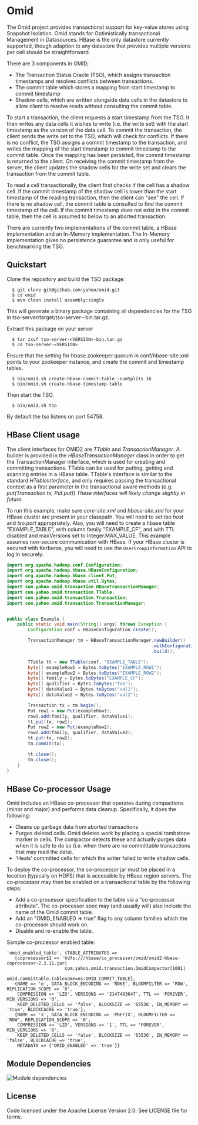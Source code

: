 Omid
====

The Omid project provides transactional support for key-value stores using Snapshot Isolation. Omid stands for Optimistically transactional Management in Datasources. HBase is the only datastore currently supported, though adaption to any datastore that provides multiple versions per cell should be straightforward.

There are 3 components in OMID;
 * The Transaction Status Oracle (TSO), which assigns transaction timestamps and resolves conflicts between transactions.
 * The commit table which stores a mapping from start timestamp to commit timestamp
 * Shadow cells, which are written alongside data cells in the datastore to allow client to resolve reads without consulting the commit table.

To start a transaction, the client requests a start timestamp from the TSO. It then writes any data cells it wishes to write (i.e. the write set) with the start timestamp as the version of the data cell. To commit the transaction, the client sends the write set to the TSO, which will check for conflicts. If there is no conflict, the TSO assigns a commit timestamp to the transaction, and writes the mapping of the start timestamp to commit timestamp to the commit table. Once the mapping has been persisted, the commit timestamp is returned to the client. On receiving the commit timestamp from the server, the client updates the shadow cells for the write set and clears the transaction from the commit table.

To read a cell transactionally, the client first checks if the cell has a shadow cell. If the commit timestamp of the shadow cell is lower than the start timestamp of the reading transaction, then the client can "see" the cell. If there is no shadow cell, the commit table is consulted to find the commit timestamp of the cell. If the commit timestamp does not exist in the commit table, then the cell is assumed to below to an aborted transaction.

There are currently two implementations of the commit table, a HBase implementation and an In-Memory implementation. The In-Memory implementation gives no persistence guarantee and is only useful for benchmarking the TSO. 

Quickstart
----------
Clone the repository and build the TSO package:

      $ git clone git@github.com:yahoo/omid.git
      $ cd omid
      $ mvn clean install assembly:single

This will generate a binary package containing all dependencies for the TSO in tso-server/target/tso-server-<VERSION>-bin.tar.gz.

Extract this package on your server

      $ tar zxvf tso-server-<VERSION>-bin.tar.gz
      $ cd tso-server-<VERSION>

Ensure that the setting for hbase.zookeeper.quorum in conf/hbase-site.xml points to your zookeeper instance, and create the commit and timestamp tables.
      
      $ bin/omid.sh create-hbase-commit-table -numSplits 16
      $ bin/omid.sh create-hbase-timestamp-table

Then start the TSO.

      $ bin/omid.sh tso

By default the tso listens on port 54758.

HBase Client usage
------------------

The client interfaces for OMID2 are _TTable_ and _TransactionManager_. A builder is provided in the
_HBaseTransactionManager_ class in order to get the TransactionManager interface, which is used for creating and
committing transactions. TTable can be used for putting, getting and scanning entries in a HBase table. TTable's
interface is similar to the standard _HTableInterface_, and only requires passing the transactional context as a
first parameter in the transactional aware methods (e.g. _put(Transaction tx, Put put)_)
_These interfaces will likely change slightly in future._

To run this example, make sure _core-site.xml_ and _hbase-site.xml_ for your HBase cluster are present in
your classpath. You will need to set _tso.host_ and _tso.port_ appropriately. Also, you will need to create a hbase
table "EXAMPLE_TABLE", with column family "EXAMPLE_CF", and with TTL disabled and maxVersions set to Integer.MAX_VALUE.
This example assumes non-secure communication with HBase. If your HBase cluster is secured with Kerberos, you will
need to use the `UserGroupInformation` API to log in securely.

```java
import org.apache.hadoop.conf.Configuration;
import org.apache.hadoop.hbase.HBaseConfiguration;
import org.apache.hadoop.hbase.client.Put;
import org.apache.hadoop.hbase.util.Bytes;
import com.yahoo.omid.transaction.HBaseTransactionManager;
import com.yahoo.omid.transaction.TTable;
import com.yahoo.omid.transaction.Transaction;
import com.yahoo.omid.transaction.TransactionManager;


public class Example {
    public static void main(String[] args) throws Exception {
        Configuration conf = HBaseConfiguration.create();

        TransactionManager tm = HBaseTransactionManager.newBuilder()
                                                       .withConfiguration(conf)
                                                       .build();

        TTable tt = new TTable(conf, "EXAMPLE_TABLE");
        byte[] exampleRow1 = Bytes.toBytes("EXAMPLE_ROW1");
        byte[] exampleRow2 = Bytes.toBytes("EXAMPLE_ROW2");
        byte[] family = Bytes.toBytes("EXAMPLE_CF");
        byte[] qualifier = Bytes.toBytes("foo");
        byte[] dataValue1 = Bytes.toBytes("val1");
        byte[] dataValue2 = Bytes.toBytes("val2");

        Transaction tx = tm.begin();
        Put row1 = new Put(exampleRow1);
        row1.add(family, qualifier, dataValue1);
        tt.put(tx, row1);
        Put row2 = new Put(exampleRow2);
        row2.add(family, qualifier, dataValue2);
        tt.put(tx, row2);
        tm.commit(tx);

        tt.close();
        tm.close();
    }
}
```

HBase Co-processor Usage
------------------------
Omid includes an HBase co-processor that operates during compactions (minor and major) and performs
data cleanup. Specifically, it does the following:
 * Cleans up garbage data from aborted transactions
 * Purges deleted cells. Omid deletes work by placing a special tombstone marker in cells. The compactor
   detects these and actually purges data when it is safe to do so (i.e. when there are no committable transactions
   that may read the data).
 * 'Heals' committed cells for which the writer failed to write shadow cells.

To deploy the co-processor, the co-processor jar must be placed in a location (typically on HDFS) that is accessible
by HBase region servers. The co-processor may then be enabled on a transactional table by the following steps:
 * Add a co-processor specification to the table via a "co-processor attribute". The co-processor spec may (and usually will)
   also include the name of the Omid commit table.
 * Add an "OMID_ENABLED => true" flag to any column families which the co-processor should work on.
 * Disable and re-enable the table.

Sample co-processor enabled table:
```
'omid_enabled_table', {TABLE_ATTRIBUTES =>
   {coprocessor$1 => 'hdfs:///hbase/co_processor/omid/omid2-hbase-coprocessor-2.2.11.jar|
                      com.yahoo.omid.transaction.OmidCompactor|1001|
                      omid.committable.tablename=ns:OMID_COMMIT_TABLE},
   {NAME => 'n', DATA_BLOCK_ENCODING => 'NONE', BLOOMFILTER => 'ROW', REPLICATION_SCOPE => '0',
    COMPRESSION => 'LZO', VERSIONS => '2147483647', TTL => 'FOREVER', MIN_VERSIONS => '0',
    KEEP_DELETED_CELLS => 'false', BLOCKSIZE => '65536', IN_MEMORY => 'true', BLOCKCACHE => 'true'},
   {NAME => 's', DATA_BLOCK_ENCODING => 'PREFIX', BLOOMFILTER => 'ROW', REPLICATION_SCOPE => '0',
    COMPRESSION => 'LZO', VERSIONS => '1', TTL => 'FOREVER', MIN_VERSIONS => '0',
    KEEP_DELETED_CELLS => 'false', BLOCKSIZE => '65536', IN_MEMORY => 'false', BLOCKCACHE => 'true',
    METADATA => {'OMID_ENABLED' => 'true'}}
```

Module Dependencies
-------------------
![Module dependencies](https://github.com/yahoo/omid/blob/master/doc/images/ModuleDependencies.png "Module dependencies")

License
-------
Code licensed under the Apache License Version 2.0. See LICENSE file for terms.